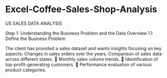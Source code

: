 # Excel-Coffee-Sales-Shop-Analysis
US SALES DATA ANALYSIS

Step 1: Understanding the Business Problem and the Data
Overview
1.1 Define the Business Problem

The client has provided a sales dataset and wants insights focusing on key
aspects: 
Changes in sales orders over the years. 
Comparison of sales data across different states.  Monthly sales volume trends.  Identification of top-profit-generating customers.  Performance evaluation of various product categories.
